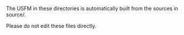 The USFM in these directories is automatically built from the sources in source/.

Please do not edit these files directly.